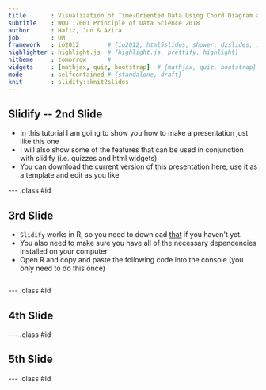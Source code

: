 ```yaml
---
title       : Visualization of Time-Oriented Data Using Chord Diagram and Bubble Diagram
subtitle    : WQD 17001 Principle of Data Science 2018
author      : Hafiz, Jun & Azira
job         : UM
framework   : io2012        # {io2012, html5slides, shower, dzslides, ...}
highlighter : highlight.js  # {highlight.js, prettify, highlight}
hitheme     : tomorrow      # 
widgets     : [mathjax, quiz, bootstrap]  # {mathjax, quiz, bootstrap}
mode        : selfcontained # {standalone, draft}
knit        : slidify::knit2slides
---
```


<style type="text/css">
body {background:grey transparent;
}
</style>

## Slidify -- 2nd Slide

- In this tutorial I am going to show you how to make a presentation just like this one
- I will also show some of the features that can be used in conjunction with slidify (i.e. quizzes and html widgets)
- You can download the current version of this presentation [here](https://github.com/jvcasill/slidify_tutorial/tree/gh-pages), use it as a template and edit as you like

--- .class #id

## 3rd Slide

- `Slidify` works in R, so you need to download [that](http://cran.r-project.org) if you haven't yet.
- You also need to make sure you have all of the necessary dependencies installed on your computer
- Open R and copy and paste the following code into the console (you only need to do this once)

<div id="bg">
  <img src="assets/img/chorddiag1.png" alt="">
</div>

--- .class #id

## 4th Slide

--- .class #id

## 5th Slide

--- .class #id



